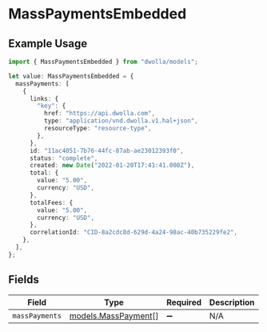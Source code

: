 # MassPaymentsEmbedded

## Example Usage

```typescript
import { MassPaymentsEmbedded } from "dwolla/models";

let value: MassPaymentsEmbedded = {
  massPayments: [
    {
      links: {
        "key": {
          href: "https://api.dwolla.com",
          type: "application/vnd.dwolla.v1.hal+json",
          resourceType: "resource-type",
        },
      },
      id: "11ac4051-7b76-44fc-87ab-ae23012393f0",
      status: "complete",
      created: new Date("2022-01-20T17:41:41.000Z"),
      total: {
        value: "5.00",
        currency: "USD",
      },
      totalFees: {
        value: "5.00",
        currency: "USD",
      },
      correlationId: "CID-8a2cdc8d-629d-4a24-98ac-40b735229fe2",
    },
  ],
};
```

## Fields

| Field                                            | Type                                             | Required                                         | Description                                      |
| ------------------------------------------------ | ------------------------------------------------ | ------------------------------------------------ | ------------------------------------------------ |
| `massPayments`                                   | [models.MassPayment](../models/masspayment.md)[] | :heavy_minus_sign:                               | N/A                                              |